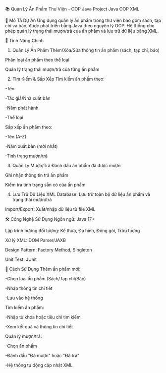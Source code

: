 📚 Quản Lý Ấn Phẩm Thư Viện - OOP Java Project
Java
OOP
XML

📖 Mô Tả Dự Án
Ứng dụng quản lý ấn phẩm trong thư viện bao gồm sách, tạp chí và báo, được phát triển bằng Java theo nguyên lý OOP. Hệ thống cho phép quản lý trạng thái mượn/trả của ấn phẩm và lưu trữ dữ liệu bằng XML.

🌟 Tính Năng Chính
1. Quản Lý Ấn Phẩm
Thêm/Xóa/Sửa thông tin ấn phẩm (sách, tạp chí, báo)

Phân loại ấn phẩm theo thể loại

Quản lý trạng thái mượn/trả của từng ấn phẩm

2. Tìm Kiếm & Sắp Xếp
Tìm kiếm ấn phẩm theo:

-Tên

-Tác giả/Nhà xuất bản

-Năm phát hành

-Thể loại

Sắp xếp ấn phẩm theo:

-Tên (A-Z)

-Năm xuất bản (mới nhất)

-Tình trạng mượn/trả

3. Quản Lý Mượn/Trả
Đánh dấu ấn phẩm đã được mượn

Ghi nhận thông tin trả ấn phẩm

Kiểm tra tình trạng sẵn có của ấn phẩm

4. Lưu Trữ Dữ Liệu
XML Database: Lưu trữ toàn bộ dữ liệu ấn phẩm và trạng thái mượn/trả

Import/Export: Xuất/nhập dữ liệu từ file XML

🛠 Công Nghệ Sử Dụng
Ngôn ngữ: Java 17+

Lập trình hướng đối tượng: Kế thừa, Đa hình, Đóng gói, Trừu tượng

Xử lý XML: DOM Parser/JAXB

Design Pattern: Factory Method, Singleton

Unit Test: JUnit

📝 Cách Sử Dụng
Thêm ấn phẩm mới:

-Chọn loại ấn phẩm (Sách/Tạp chí/Báo)

-Nhập thông tin chi tiết

-Lưu vào hệ thống

Tìm kiếm ấn phẩm:

-Nhập từ khóa hoặc tiêu chí tìm kiếm

-Xem kết quả và thông tin chi tiết

Quản lý mượn/trả:

-Chọn ấn phẩm

-Đánh dấu "Đã mượn" hoặc "Đã trả"

-Hệ thống tự động cập nhật XML


